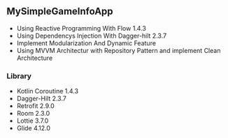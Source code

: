 ## MySimpleGameInfoApp
- Using Reactive Programming With Flow 1.4.3
- Using Dependencys Injection With Dagger-hilt 2.3.7
- Implement Modularization And Dynamic Feature
- Using MVVM Architectur with Repository Pattern and implement Clean Architecture 

### Library
- Kotlin Coroutine 1.4.3
- Dagger-Hilt 2.3.7
- Retrofit 2.9.0
- Room 2.3.0
- Lottie 3.7.0
- Glide 4.12.0
